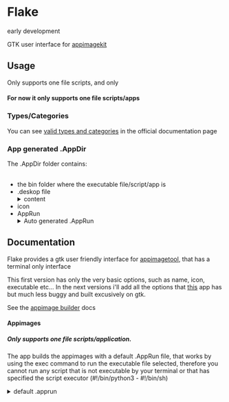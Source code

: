  # Flake

<p> early development </p>

<p> GTK user interface for <a href="https://github.com/AppImage/appimagekit">appimagekit</a></p> 

  <h2> Usage </h2>

  Only supports one file scripts, and only 

  <h4>For now it only supports one file scripts/apps</h4>

  <h3>Types/Categories</h3>
    You can see <a href="https://specifications.freedesktop.org/menu-spec/latest/apa.html">valid types and categories</a> in the official documentation page
    
  <h3>App generated .AppDir</h3>
    The .AppDir folder contains:<br><br>
<ul>
  <li>the bin folder where the executable file/script/app is</li>
  <li>.deskop file
  <details>
  <summary>content</summary>
  <div>
  
    [Desktop Entry]
    Name=Flake
    Exec=Flake-v0.0.1-x86_64.AppImage <b>(which is picked from the /usr/bin folder inside the .AppImage)
    Icon=Icon.svg
    Type=Application
    Categories=Utility
</div></details></li>
  <li>icon</li>
  <li>AppRun
  <details>
    <summary>Auto generated .AppRun</summary>
  <div>
  
    #!/bin/sh 
    HERE="$(dirname "$(readlink -f "${0}")")" 
    EXEC="${HERE}/usr/bin/[selected exe]" 
    exec "${EXEC}"
    
  </div> 

</details></li>
</ul> 


  <h2> Documentation </h2>
  
  Flake provides a gtk user friendly interface for <a href="https://github.com/AppImage/appimagekit">appimagetool</a>, that has a terminal only interface

  This first version has only the very basic options, such as name, icon, executable etc... In the next versions i'll add all the options that <a             href="https://github.com/SalaniLeo/appimagecreator">this</a> app has but much less buggy and built excusively on gtk.

  See the <a href="https://appimage-builder.readthedocs.io/en/latest/">appimage builder</a> docs

  <h4> Appimages </h4>
  
  <h5>Only supports one file scripts/application. </h5>
    
  <p>The app builds the appimages with a default .AppRun file, that works by using the exec command to run the executable file selected, therefore you cannot run any script that is not executable by your terminal or that has specified the script executor (#!/bin/python3 - #!/bin/sh)
  
<details>
    <summary>default .apprun</summary>
  <div>
  
    #!/bin/sh 
    HERE="$(dirname "$(readlink -f "${0}")")" 
    EXEC="${HERE}/usr/bin/[selected exe]" 
    exec "${EXEC}"
    
  </div> 

</details>
